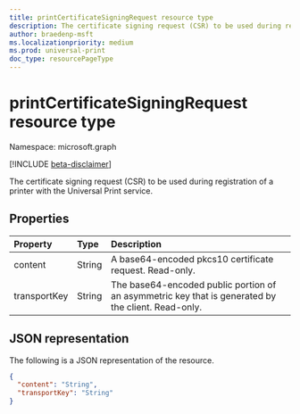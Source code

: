 ```yaml
---
title: printCertificateSigningRequest resource type
description: The certificate signing request (CSR) to be used during registration of a printer with the Universal Print service.
author: braedenp-msft
ms.localizationpriority: medium
ms.prod: universal-print
doc_type: resourcePageType
---
```


# printCertificateSigningRequest resource type

Namespace: microsoft.graph

[!INCLUDE [beta-disclaimer](../../includes/beta-disclaimer.md)]

The certificate signing request (CSR) to be used during registration of a printer with the Universal Print service.

## Properties
| Property     | Type        | Description |
|:-------------|:------------|:------------|
|content|String|A base64-encoded pkcs10 certificate request. Read-only.|
|transportKey|String|The base64-encoded public portion of an asymmetric key that is generated by the client. Read-only.|

## JSON representation

The following is a JSON representation of the resource.

<!-- {
  "blockType": "resource",
  "optionalProperties": [

  ],
  "@odata.type": "microsoft.graph.printCertificateSigningRequest"
}-->

```json
{
  "content": "String",
  "transportKey": "String"
}
```

<!-- uuid: 8fcb5dbc-d5aa-4681-8e31-b001d5168d79
2015-10-25 14:57:30 UTC -->
<!-- {
  "type": "#page.annotation",
  "description": "printCertificateSigningRequest resource",
  "keywords": "",
  "section": "documentation",
  "tocPath": ""
}-->


